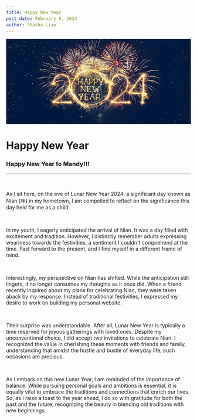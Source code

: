 ```yaml
---
title: Happy New Year
post-date: February 8, 2024
author: Shasha Liao
---
```

![My Image](Happy-New-Year-2024-Wallpaper-HD-free-fireworks-background-image.jpg)
# Happy New Year

### Happy New Year to Mandy!!!

---
<p>&nbsp;</p>
As I sit here, on the eve of Lunar New Year 2024, a significant day known as Nian (年) in my hometown, I am compelled to reflect on the significance this day held for me as a child.

<p>&nbsp;</p>
In my youth, I eagerly anticipated the arrival of Nian. It was a day filled with excitement and tradition. However, I distinctly remember adults expressing weariness towards the festivities, a sentiment I couldn't comprehend at the time. Fast forward to the present, and I find myself in a different frame of mind.

<p>&nbsp;</p>
Interestingly, my perspective on Nian has shifted. While the anticipation still lingers, it no longer consumes my thoughts as it once did. When a friend recently inquired about my plans for celebrating Nian, they were taken aback by my response. Instead of traditional festivities, I expressed my desire to work on building my personal website.

<p>&nbsp;</p>
Their surprise was understandable. After all, Lunar New Year is typically a time reserved for joyous gatherings with loved ones. Despite my unconventional choice, I did accept two invitations to celebrate Nian. I recognized the value in cherishing these moments with friends and family, understanding that amidst the hustle and bustle of everyday life, such occasions are precious.

<p>&nbsp;</p>
As I embark on this new Lunar Year, I am reminded of the importance of balance. While pursuing personal goals and ambitions is essential, it is equally vital to embrace the traditions and connections that enrich our lives. So, as I raise a toast to the year ahead, I do so with gratitude for both the past and the future, recognizing the beauty in blending old traditions with new beginnings.
